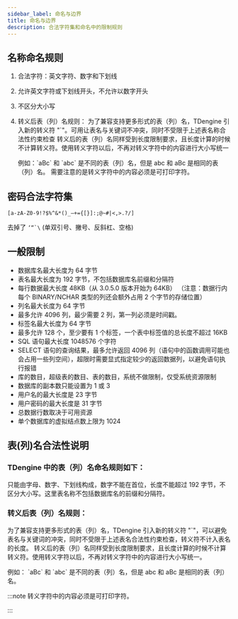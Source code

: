 ```yaml
---
sidebar_label: 命名与边界
title: 命名与边界
description: 合法字符集和命名中的限制规则
---
```


## 名称命名规则

1. 合法字符：英文字符、数字和下划线
2. 允许英文字符或下划线开头，不允许以数字开头
3. 不区分大小写
4. 转义后表（列）名规则：
   为了兼容支持更多形式的表（列）名，TDengine 引入新的转义符 "`"。可用让表名与关键词不冲突，同时不受限于上述表名称合法性约束检查
   转义后的表（列）名同样受到长度限制要求，且长度计算的时候不计算转义符。使用转义字符以后，不再对转义字符中的内容进行大小写统一

   例如：\`aBc\` 和 \`abc\` 是不同的表（列）名，但是 abc 和 aBc 是相同的表（列）名。
   需要注意的是转义字符中的内容必须是可打印字符。

## 密码合法字符集

`[a-zA-Z0-9!?$%^&*()_–+={[}]:;@~#|<,>.?/]`

去掉了 `` ‘“`\ `` (单双引号、撇号、反斜杠、空格)

## 一般限制

- 数据库名最大长度为 64 字节
- 表名最大长度为 192 字节，不包括数据库名前缀和分隔符
- 每行数据最大长度 48KB（从 3.0.5.0 版本开始为 64KB） （注意：数据行内每个 BINARY/NCHAR 类型的列还会额外占用 2 个字节的存储位置）
- 列名最大长度为 64 字节
- 最多允许 4096 列，最少需要 2 列，第一列必须是时间戳。
- 标签名最大长度为 64 字节
- 最多允许 128 个，至少要有 1 个标签，一个表中标签值的总长度不超过 16KB
- SQL 语句最大长度 1048576 个字符
- SELECT 语句的查询结果，最多允许返回 4096 列（语句中的函数调用可能也会占用一些列空间），超限时需要显式指定较少的返回数据列，以避免语句执行报错
- 库的数目，超级表的数目、表的数目，系统不做限制，仅受系统资源限制
- 数据库的副本数只能设置为 1 或 3
- 用户名的最大长度是 23 字节
- 用户密码的最大长度是 31 字节
- 总数据行数取决于可用资源
- 单个数据库的虚拟结点数上限为 1024

## 表(列)名合法性说明

### TDengine 中的表（列）名命名规则如下：

只能由字母、数字、下划线构成，数字不能在首位，长度不能超过 192 字节，不区分大小写。这里表名称不包括数据库名的前缀和分隔符。

### 转义后表（列）名规则：

为了兼容支持更多形式的表（列）名，TDengine 引入新的转义符 "`"，可以避免表名与关键词的冲突，同时不受限于上述表名合法性约束检查，转义符不计入表名的长度。
转义后的表（列）名同样受到长度限制要求，且长度计算的时候不计算转义符。使用转义字符以后，不再对转义字符中的内容进行大小写统一。

例如：
\`aBc\` 和 \`abc\` 是不同的表（列）名，但是 abc 和 aBc 是相同的表（列）名。

:::note
转义字符中的内容必须是可打印字符。

:::
